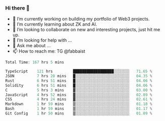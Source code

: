 ### Hi there 👋

- 🔭 I’m currently working on building my portfolio of Web3 projects. 
- 🌱 I’m currently learning about ZK and AI.
- 👯 I’m looking to collaborate on new and interesting projects, just hit me up. 
- 🤔 I’m looking for help with ... 
- 💬 Ask me about ...
- 📫 How to reach me: TG @fabbaist

<!--
**fabbaisteth/fabbaisteth** is a ✨ _special_ ✨ repository because its `README.md` (this file) appears on your GitHub profile.

Here are some ideas to get you started:

- 🔭 I’m currently working on ...
- 🌱 I’m currently learning ...
- 👯 I’m looking to collaborate on ...
- 🤔 I’m looking for help with ...
- 💬 Ask me about ...
- 📫 How to reach me: ...
- 😄 Pronouns: ...
- ⚡ Fun fact: ...
-->

<!--START_SECTION:waka-->

```rust
Total Time: 167 hrs 5 mins

TypeScript    121 hrs         ██████████████████░░░░░░░   71.65 %
JSON          7 hrs 20 mins   █░░░░░░░░░░░░░░░░░░░░░░░░   04.35 %
Rust          6 hrs 51 mins   █░░░░░░░░░░░░░░░░░░░░░░░░   04.06 %
Solidity      6 hrs 51 mins   █░░░░░░░░░░░░░░░░░░░░░░░░   04.06 %
C             5 hrs 3 mins    ▓░░░░░░░░░░░░░░░░░░░░░░░░   03.00 %
JavaScript    4 hrs 52 mins   ▓░░░░░░░░░░░░░░░░░░░░░░░░   02.89 %
CSS           4 hrs 24 mins   ▓░░░░░░░░░░░░░░░░░░░░░░░░   02.61 %
Markdown      1 hr 59 mins    ▒░░░░░░░░░░░░░░░░░░░░░░░░   01.18 %
Bash          1 hr 59 mins    ▒░░░░░░░░░░░░░░░░░░░░░░░░   01.17 %
Git Config    1 hr 50 mins    ▒░░░░░░░░░░░░░░░░░░░░░░░░   01.09 %
```

<!--END_SECTION:waka-->
